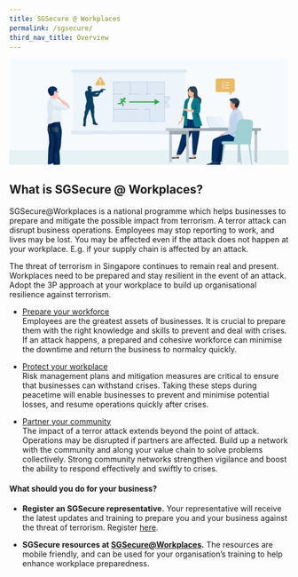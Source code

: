 ```yaml
---
title: SGSecure @ Workplaces
permalink: /sgsecure/
third_nav_title: Overview
---
```


![](/images/news/SGSecure_page_banner.jpg)

## What is SGSecure @ Workplaces?

SGSecure@Workplaces is a national programme which helps businesses to prepare and mitigate the possible impact from terrorism. A terror attack can disrupt business operations. Employees may stop reporting to work, and lives may be lost. You may be affected even if the attack does not happen at your workplace. E.g. if your supply chain is affected by an attack.
 
The threat of terrorism in Singapore continues to remain real and present. Workplaces need to be prepared and stay resilient in the event of an attack. Adopt the 3P approach at your workplace to build up organisational resilience against terrorism.
 
- <u>Prepare your workforce</u><br>Employees are the greatest assets of businesses. It is crucial to prepare them with the right knowledge and skills to prevent and deal with crises. If an attack happens, a prepared and cohesive workforce can minimise the downtime and return the business to normalcy quickly.
 
- <u>Protect your workplace</u><br>Risk management plans and mitigation measures are critical to ensure that businesses can withstand crises. Taking these steps during peacetime will enable businesses to prevent and minimise potential losses, and resume operations quickly after crises.
 
- <u>Partner your community</u><br>The impact of a terror attack extends beyond the point of attack. Operations may be disrupted if partners are affected. Build up a network with the community and along your value chain to solve problems collectively. Strong community networks strengthen vigilance and boost the ability to respond effectively and swiftly to crises.
 
<h4>What should you do for your business?</h4>
 
- <b>Register an SGSecure representative.</b> Your representative will receive the latest updates and training to prepare you and your business against the threat of terrorism. Register [here](https://www.mom.gov.sg/eservices/services/register-sgsecure-rep).
 
- <b>SGSecure resources at [SGSecure@Workplaces](https://www.mom.gov.sg/employment-practices/sgsecure/overview).</b> The resources are mobile friendly, and can be used for your organisation’s training to help enhance workplace preparedness.


